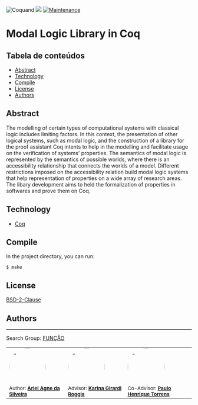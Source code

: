 ![Coquand](https://img.shields.io/badge/Coq-8.12.0-CC2927)
![](https://img.shields.io/badge/License-BSD--2--Clause-blue)
[![Maintenance](https://img.shields.io/badge/Maintained%3F-yes-green.svg)](https://GitHub.com/Naereen/StrapDown.js/graphs/commit-activity)


# Modal Logic Library in Coq

## Tabela de conteúdos

<!--ts-->
* [Abstract](#Abstract)
* [Technology](#Technology)
* [Compile](#Compile)
* [License](#tabela-de-conteudos)
* [Authors](#Authors)
<!--te-->

## Abstract
The modelling of certain types of computational systems with classical logic includes limiting factors. In this context, the presentation of other logical systems, such as modal logic, and the construction of a library for the proof assistant Coq intents to help in the modelling and facilitate usage on the verification of systems' properties. The semantics of modal logic is represented by the semantics of possible worlds, where there is an accessibility relationship that connects the worlds of a model. Different restrictions imposed on the accessibility relation build modal logic systems that help representation of properties on a wide array of research areas. The libary development aims to held the formalization of properties in softwares and prove them on Coq.

## Technology
- [Coq](https://coq.inria.fr/)

## Compile

In the project directory, you can run:

`
$ make
` 

## License

[BSD-2-Clause](https://github.com/arielsilveira/ModalLibrary/blob/master/LICENSE)

## Authors
---
Search Group: [FUNÇÃO](https://www.udesc.br/cct/funcao)

<table>
    <tr>
        <td>
            <img style="border-radius: 50%;" src="https://avatars1.githubusercontent.com/u/19842910?v=4" width="100px;" alt="">
            <br/>
            <sub>Author: <a href="https://github.com/arielsilveira"><b>Ariel Agne da Silveira</b></sub> </a>
        </td>
        <td>
            <img style="border-radius: 50%;" src="https://avatars2.githubusercontent.com/u/6727632?v=4" width="100px;" alt="">
            <br/>
            <sub>Advisor: <a href="https://github.com/kaqui"><b>Karina Girardi Roggia</b></sub> </a>
        </td>
        <td>
            <img style="border-radius: 50%;" src="https://avatars3.githubusercontent.com/u/394865?v=4" width="100px;" alt="">
            <br/>
            <sub>Co-Advisor: <a href="https://github.com/takanuva"><b>Paulo Henrique Torrens</b></sub> </a>
        </td>
    </tr>
</table>


<!-- [![Gmail Badge](https://img.shields.io/badge/-ariel.agne95@gmail.com-c14438?style=flat-square&logo=Gmail&logoColor=white&link=mailto:tgmarinho@gmail.com)](mailto:ariel.agne95@gmail.com) -->
